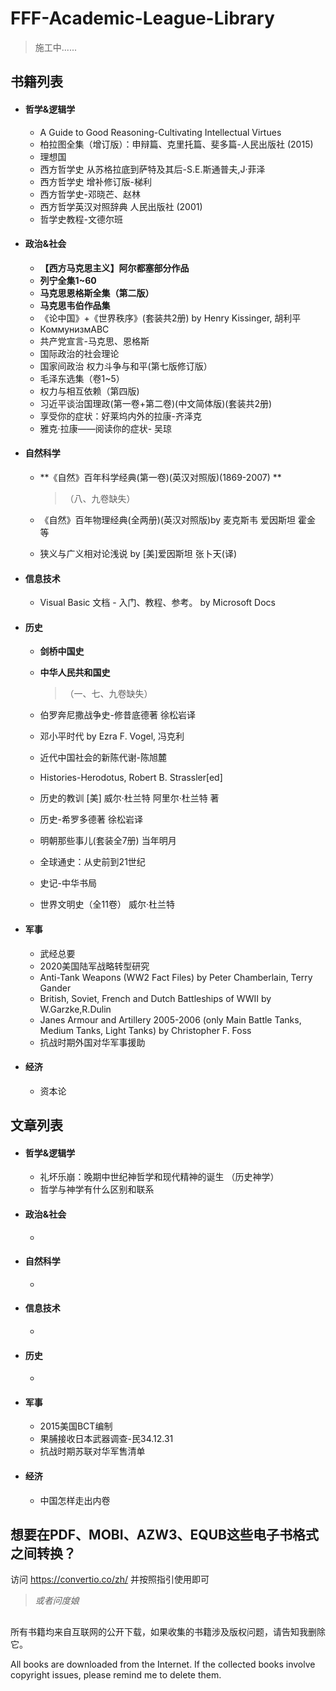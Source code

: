 # FFF-Academic-League-Library
> 施工中......



## 书籍列表



* #### 哲学&逻辑学

  * A Guide to Good Reasoning-Cultivating Intellectual Virtues
  * 柏拉图全集（增订版）：申辩篇、克里托篇、斐多篇-人民出版社 (2015)
  * 理想国
  * 西方哲学史 从苏格拉底到萨特及其后-S.E.斯通普夫,J·菲泽
  * 西方哲学史 增补修订版-梯利
  * 西方哲学史-邓晓芒、赵林
  * 西方哲学英汉对照辞典 人民出版社 (2001)
  * 哲学史教程-文德尔班



* #### 政治&社会

  * **【西方马克思主义】阿尔都塞部分作品**
  * **列宁全集1~60**
  * **马克思恩格斯全集（第二版）**
  * **马克思韦伯作品集**
  * 《论中国》+《世界秩序》(套装共2册) by Henry Kissinger, 胡利平
  * КоммунизмABC
  * 共产党宣言-马克思、恩格斯
  * 国际政治的社会理论
  * 国家间政治 权力斗争与和平(第七版修订版）
  * 毛泽东选集（卷1~5）
  * 权力与相互依赖（第四版)
  * 习近平谈治国理政(第一卷+第二卷)(中文简体版)(套装共2册)
  * 享受你的症状：好莱坞内外的拉康-齐泽克
  * 雅克·拉康——阅读你的症状- 吴琼



* #### 自然科学

  * **《自然》百年科学经典(第一卷)(英汉对照版)(1869-2007) **
  
    > （八、九卷缺失）
  
  * 《自然》百年物理经典(全两册)(英汉对照版)by 麦克斯韦 爱因斯坦 霍金 等
  
  * 狭义与广义相对论浅说 by [美]爱因斯坦 张卜天(译) 



* #### 信息技术

  * Visual Basic 文档 - 入门、教程、参考。 by Microsoft Docs



* #### 历史

  * **剑桥中国史**
  
  * **中华人民共和国史** 
  
    > （一、七、九卷缺失）
  
  * 伯罗奔尼撒战争史-修昔底德著 徐松岩译
  
  * 邓小平时代 by Ezra F. Vogel, 冯克利
  
  * 近代中国社会的新陈代谢-陈旭麓 
  
  * Histories-Herodotus, Robert B. Strassler[ed]
  
  * 历史的教训 [美] 威尔·杜兰特 阿里尔·杜兰特 著
  
  * 历史-希罗多德著 徐松岩译
  
  * 明朝那些事儿(套装全7册) 当年明月
  
  * 全球通史：从史前到21世纪
  
  * 史记-中华书局
  
  * 世界文明史（全11卷） 威尔·杜兰特



* #### 军事

  * 武经总要
  * 2020美国陆军战略转型研究
  * Anti-Tank Weapons (WW2 Fact Files) by Peter Chamberlain, Terry Gander
  * British, Soviet, French and Dutch Battleships of WWII by W.Garzke,R.Dulin
  * Janes Armour and Artillery 2005-2006 (only Main Battle Tanks, Medium Tanks, Light Tanks) by Christopher F. Foss
  * 抗战时期外国对华军事援助



* #### 经济

  * 资本论





## 文章列表

* #### 哲学&逻辑学

  * 礼坏乐崩：晚期中世纪神哲学和现代精神的诞生 （历史神学）
  * 哲学与神学有什么区别和联系



* #### 政治&社会

  * 



* #### 自然科学

  * 



* #### 信息技术

  * 



* #### 历史

  * 



* #### 军事

  * 2015美国BCT编制
  * 果脯接收日本武器调查-民34.12.31
  * 抗战时期苏联对华军售清单



* #### 经济

  * 中国怎样走出内卷



## 想要在PDF、MOBI、AZW3、EQUB这些电子书格式之间转换？

访问  https://convertio.co/zh/  并按照指引使用即可

> *或者问度娘*



##  

所有书籍均来自互联网的公开下载，如果收集的书籍涉及版权问题，请告知我删除它。 

All books are downloaded from the Internet. If the collected books involve copyright issues, please remind me to delete them.
